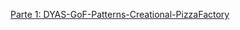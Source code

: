 [Parte 1: DYAS-GoF-Patterns-Creational-PizzaFactory](https://github.com/Merchito12/DYAS-GoF-Patterns-Creational-PizzaFactory.git)

